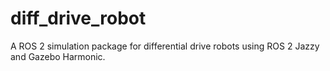 # diff_drive_robot
A ROS 2 simulation package for differential drive robots using ROS 2 Jazzy and Gazebo Harmonic.
